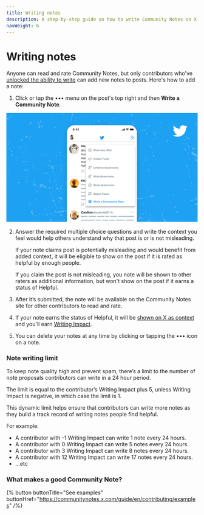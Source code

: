 ```yaml
---
title: Writing notes
description: A step-by-step guide on how to write Community Notes on X.
navWeight: 6
---
```

# Writing notes

Anyone can read and rate Community Notes, but only contributors who've [unlocked the ability to write](./writing-ability.md) can add new notes to posts. Here's how to add a note:

1. Click or tap the ••• menu on the post's top right and then **Write a Community Note**.

![a post with the options menu open. “Write a Community Note” listed as the last item](../images/writing-notes.png)

2. Answer the required multiple choice questions and write the context you feel would help others understand why that post is or is not misleading.

   If your note claims post is potentially misleading and would benefit from added context, it will be eligible to show on the post if it is rated as helpful by enough people.

   If you claim the post is not misleading, you note will be shown to other raters as additional information, but won't show on the post if it earns a status of Helpful.

3. After it’s submitted, the note will be available on the Community Notes site for other contributors to read and rate.

4. If your note earns the status of Helpful, it will be [shown on X as context](./notes-on-twitter) and you'll earn [Writing Impact](./writing-and-rating-impact.md).

5. You can delete your notes at any time by clicking or tapping the ••• icon on a note.


### Note writing limit

To keep note quality high and prevent spam, there’s a limit to the number of note proposals contributors can write in a 24 hour period.

The limit is equal to the contributor’s Writing Impact plus 5, unless Writing Impact is negative, in which case the limit is 1.

This dynamic limit helps ensure that contributors can write more notes as they build a track record of writing notes people find helpful.

For example:

- A contributor with -1 Writing Impact can write 1 note every 24 hours.
- A contributor with 0 Writing Impact can write 5 notes every 24 hours.
- A contributor with 3 Writing Impact can write 8 notes every 24 hours.
- A contributor with 12 Writing Impact can write 17 notes every 24 hours.
- …etc


### What makes a good Community Note?

{% button buttonTitle="See examples" buttonHref="https://communitynotes.x.com/guide/en/contributing/examples" /%}

